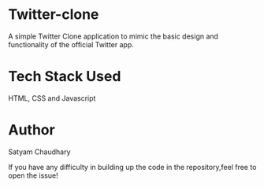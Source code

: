 # Twitter-clone
A simple Twitter Clone application to mimic the basic design and functionality of the official Twitter app.

# Tech Stack Used
HTML, CSS and Javascript

# Author
Satyam Chaudhary

If you have any difficulty in building up the code in the repository,feel free to open the issue!
